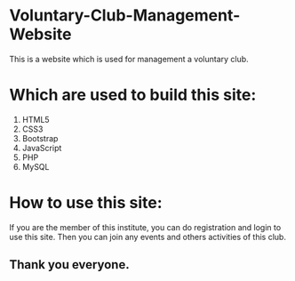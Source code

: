 # Voluntary-Club-Management-Website

This is a website which is used for management a voluntary club.
# Which are used to build this site:
  1. HTML5
  2. CSS3
  3. Bootstrap
  4. JavaScript
  5. PHP
  6. MySQL
  
# How to use this site:
  If you are the member of this institute, you can do registration and login to use this site.
  Then you can join any events and others activities of this club.
  
## Thank you everyone.
